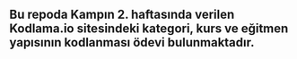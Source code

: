 ## Bu repoda Kampın 2. haftasında verilen Kodlama.io sitesindeki kategori, kurs ve eğitmen yapısının kodlanması ödevi bulunmaktadır.

